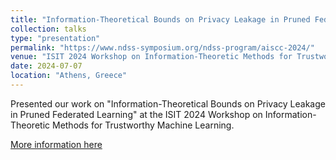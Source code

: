 ```yaml
---
title: "Information-Theoretical Bounds on Privacy Leakage in Pruned Federated Learning"
collection: talks
type: "presentation"
permalink: "https://www.ndss-symposium.org/ndss-program/aiscc-2024/"
venue: "ISIT 2024 Workshop on Information-Theoretic Methods for Trustworthy Machine Learning"
date: 2024-07-07
location: "Athens, Greece"
---
```


Presented our work on "Information-Theoretical Bounds on Privacy Leakage in Pruned Federated Learning" at the ISIT 2024 Workshop on Information-Theoretic Methods for Trustworthy Machine Learning.

[More information here](https://sites.google.com/view/it-tml2024/schedule?authuser=0)


